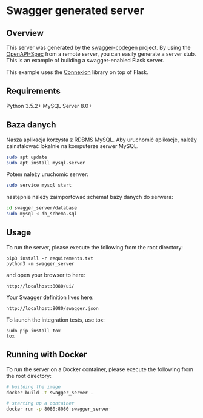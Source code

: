 # Swagger generated server

## Overview
This server was generated by the [swagger-codegen](https://github.com/swagger-api/swagger-codegen) project. By using the
[OpenAPI-Spec](https://github.com/swagger-api/swagger-core/wiki) from a remote server, you can easily generate a server stub.  This
is an example of building a swagger-enabled Flask server.

This example uses the [Connexion](https://github.com/zalando/connexion) library on top of Flask.

## Requirements
Python 3.5.2+
MySQL Server 8.0+

## Baza danych
Nasza aplikacja korzysta z RDBMS MySQL. Aby uruchomić aplikacje, należy zainstalować lokalnie
na komputerze serwer MySQL.
```bash
sudo apt update
sudo apt install mysql-server
```

Potem należy uruchomić serwer:
```bash
sudo service mysql start
```

następnie należy zaimportować schemat bazy danych do serwera:
```bash
cd swagger_server/database
sudo mysql < db_schema.sql
```

## Usage
To run the server, please execute the following from the root directory:

```
pip3 install -r requirements.txt
python3 -m swagger_server
```

and open your browser to here:

```
http://localhost:8080/ui/
```

Your Swagger definition lives here:

```
http://localhost:8080/swagger.json
```

To launch the integration tests, use tox:
```
sudo pip install tox
tox
```

## Running with Docker

To run the server on a Docker container, please execute the following from the root directory:

```bash
# building the image
docker build -t swagger_server .

# starting up a container
docker run -p 8080:8080 swagger_server
```